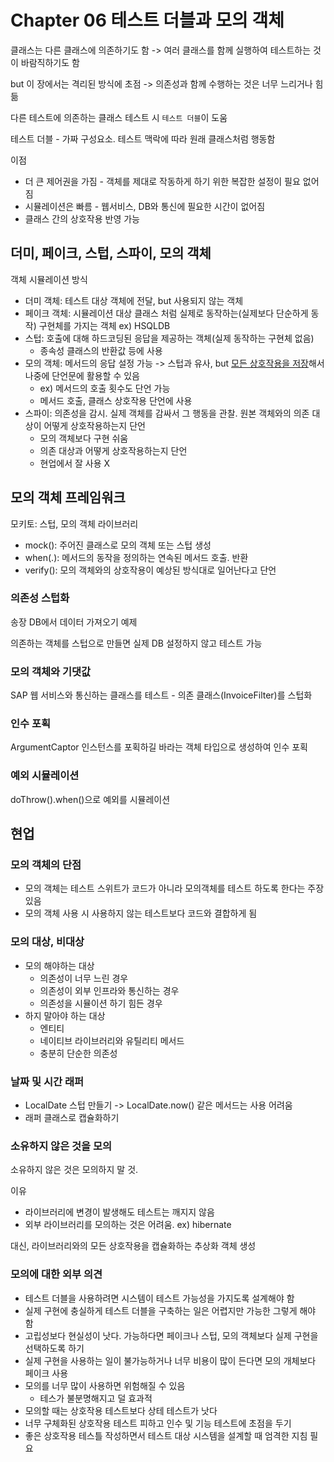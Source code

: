 # Chapter 06 테스트 더블과 모의 객체

클래스는 다른 클래스에 의존하기도 함 -> 여러 클래스를 함께 실행하여 테스트하는 것이 바람직하기도 함

but 이 장에서는 격리된 방식에 초점 -> 의존성과 함께 수행하는 것은 너무 느리거나 힘듦

다른 테스트에 의존하는 클래스 테스트 시 `테스트 더블`이 도움

테스트 더블 - 가짜 구성요소. 테스트 맥락에 따라 원래 클래스처럼 행동함

이점

- 더 큰 제어권을 가짐 - 객체를 제대로 작동하게 하기 위한 복잡한 설정이 필요 없어짐
- 시뮬레이션은 빠름 - 웹서비스, DB와 통신에 필요한 시간이 없어짐
- 클래스 간의 상호작용 반영 가능

## 더미, 페이크, 스텁, 스파이, 모의 객체

객체 시뮬레이션 방식

- 더미 객체: 테스트 대상 객체에 전달, but 사용되지 않는 객체
- 페이크 객체: 시뮬레이션 대상 클래스 처럼 실제로 동작하는(실제보다 단순하게 동작) 구현체를 가지는 객체 ex) HSQLDB
- 스텁: 호출에 대해 하드코딩된 응답을 제공하는 객체(실제 동작하는 구현체 없음)
    - 종속성 클래스의 반환값 등에 사용
- 모의 객체: 메서드의 응답 설정 가능 -> 스텁과 유사, but <u>모든 상호작용을 저장</u>해서 나중에 단언문에 활용할 수 있음
    - ex) 메서드의 호출 횟수도 단언 가능
    - 메서드 호출, 클래스 상호작용 단언에 사용
- 스파이: 의존성을 감시. 실제 객체를 감싸서 그 행동을 관찰. 원본 객체와의 의존 대상이 어떻게 상호작용하는지 단언
    - 모의 객체보다 구현 쉬움
    - 의존 대상과 어떻게 상호작용하는지 단언
    - 현업에서 잘 사용 X

## 모의 객체 프레임워크

모키토: 스텁, 모의 객체 라이브러리

- mock(<class>): 주어진 클래스로 모의 객체 또는 스텁 생성
- when(<mock>.<method>): 메서드의 동작을 정의하는 연속된 메서드 호출. <value> 반환
- verify(<mock>): 모의 객체와의 상호작용이 예상된 방식대로 일어난다고 단언

### 의존성 스텁화

송장 DB에서 데이터 가져오기 예제

의존하는 객체를 스텁으로 만들면 실제 DB 설정하지 않고 테스트 가능

### 모의 객체와 기댓값

SAP 웹 서비스와 통신하는 클래스를 테스트 - 의존 클래스(InvoiceFilter)를 스텁화

### 인수 포획

ArgumentCaptor 인스턴스를 포획하길 바라는 객체 타입으로 생성하여 인수 포획

### 예외 시뮬레이션

doThrow().when()으로 예외를 시뮬레이션

## 현업

### 모의 객체의 단점

- 모의 객체는 테스트 스위트가 코드가 아니라 모의객체를 테스트 하도록 한다는 주장 있음
- 모의 객체 사용 시 사용하지 않는 테스트보다 코드와 결합하게 됨

### 모의 대상, 비대상

- 모의 해야하는 대상
    - 의존성이 너무 느린 경우
    - 의존성이 외부 인프라와 통신하는 경우
    - 의존성을 시뮬이션 하기 힘든 경우
- 하지 말아야 하는 대상
    - 엔티티
    - 네이티브 라이브러리와 유틸리티 메서드
    - 충분히 단순한 의존성

### 날짜 및 시간 래퍼

- LocalDate 스텁 만들기 -> LocalDate.now() 같은 메서드는 사용 어려움
- 래퍼 클래스로 캡슐화하기

### 소유하지 않은 것을 모의

소유하지 않은 것은 모의하지 말 것.

이유

- 라이브러리에 변경이 발생해도 테스트는 깨지지 않음
- 외부 라이브러리를 모의하는 것은 어려움. ex) hibernate

대신, 라이브러리와의 모든 상호작용을 캡슐화하는 추상화 객체 생성

### 모의에 대한 외부 의견

- 테스트 더블을 사용하려면 시스템이 테스트 가능성을 가지도록 설계해야 함
- 실제 구현에 충실하게 테스트 더블을 구축하는 일은 어렵지만 가능한 그렇게 해야 함
- 고립성보다 현실성이 낫다. 가능하다면 페이크나 스텁, 모의 객체보다 실제 구현을 선택하도록 하기
- 실제 구현을 사용하는 일이 불가능하거나 너무 비용이 많이 든다면 모의 개체보다 페이크 사용
- 모의를 너무 많이 사용하면 위험해질 수 있음
    - 테스가 불분명해지고 덜 효과적
- 모의할 때는 상호작용 테스트보다 상테 테스트가 낫다
- 너무 구체화된 상호작용 테스트 피하고 인수 및 기능 테스트에 초점을 두기
- 좋은 상호작용 테스틀 작성하면서 테스트 대상 시스템을 설계할 때 엄격한 지침 필요